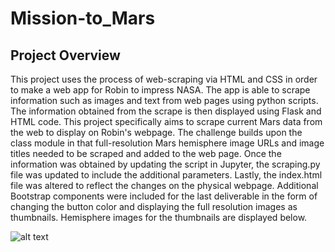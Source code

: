 # Mission-to_Mars
## Project Overview
This project uses the process of web-scraping via HTML and CSS in order to make a web app 
for Robin to impress NASA. The app is able to scrape information such as images and text from web 
pages using python scripts. The information obtained from the scrape is then displayed using 
Flask and HTML code. This project specifically aims to scrape current Mars data from the web 
to display on Robin's webpage. The challenge builds upon the class module in that full-resolution
Mars hemisphere image URLs and image titles needed to be scraped and added to the web page. 
Once the information was obtained by updating the script in Jupyter, the scraping.py file was 
updated to include the additional parameters. Lastly, the index.html file was altered to reflect the
changes on the physical webpage. Additional Bootstrap components were included for the last 
deliverable in the form of changing the button color and displaying the full resolution images 
as thumbnails. Hemisphere images for the thumbnails are displayed below.

![alt text](https://github.com/Bropell/Mission_to_Mars/blob/main/mars_hemispheres.png)